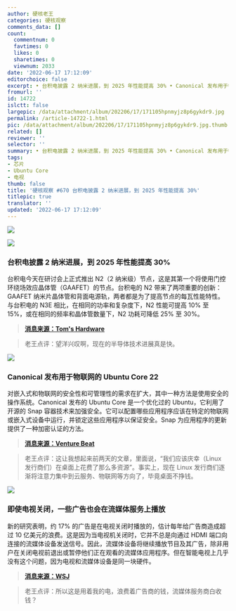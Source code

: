 ```yaml
---
author: 硬核老王
categories: 硬核观察
comments_data: []
count:
  commentnum: 0
  favtimes: 0
  likes: 0
  sharetimes: 0
  viewnum: 2033
date: '2022-06-17 17:12:09'
editorchoice: false
excerpt: • 台积电披露 2 纳米进展，到 2025 年性能提高 30% • Canonical 发布用于物联网的 Ubuntu Core 22 • 即使电视关闭，一些广告也会在流媒体服务上播放
fromurl: ''
id: 14722
islctt: false
largepic: /data/attachment/album/202206/17/171105hpnmyjz8p6gykdr9.jpg
permalink: /article-14722-1.html
pic: /data/attachment/album/202206/17/171105hpnmyjz8p6gykdr9.jpg.thumb.jpg
related: []
reviewer: ''
selector: ''
summary: • 台积电披露 2 纳米进展，到 2025 年性能提高 30% • Canonical 发布用于物联网的 Ubuntu Core 22 • 即使电视关闭，一些广告也会在流媒体服务上播放
tags:
- 芯片
- Ubuntu Core
- 电视
thumb: false
title: '硬核观察 #670 台积电披露 2 纳米进展，到 2025 年性能提高 30%'
titlepic: true
translator: ''
updated: '2022-06-17 17:12:09'
---
```


![](/data/attachment/album/202206/17/171105hpnmyjz8p6gykdr9.jpg)


![](/data/attachment/album/202206/17/171113zdhgxxxjsqnhnooq.jpg)


### 台积电披露 2 纳米进展，到 2025 年性能提高 30%


台积电今天在研讨会上正式推出 N2（2 纳米级）节点，这是其第一个将使用门控环绕场效应晶体管（GAAFET）的节点。台积电的 N2 带来了两项重要的创新：GAAFET 纳米片晶体管和背面电源轨，两者都是为了提高节点的每瓦性能特性。与台积电的 N3E 相比，在相同的功率和复杂度下，N2 性能可提高 10% 至 15%，或在相同的频率和晶体管数量下，N2 功耗可降低 25% 至 30%。



> 
> **[消息来源：Tom's Hardware](https://www.tomshardware.com/news/tsmc-reveals-2nm-fabrication-process)**
> 
> 
> 



> 
> 老王点评：望洋兴叹啊，现在的半导体技术进展真是快。
> 
> 
> 


![](/data/attachment/album/202206/17/171127dj786o22cgsg7csy.jpg)


### Canonical 发布用于物联网的 Ubuntu Core 22


对嵌入式和物联网的安全性和可管理性的需求在扩大，其中一种方法是使用安全的操作系统。Canonical 发布的 Ubuntu Core 是一个优化过的 Ubuntu，它利用了开源的 Snap 容器技术来加强安全。它可以配置哪些应用程序应该在特定的物联网或嵌入式设备中运行，并锁定这些应用程序以保证安全。Snap 为应用程序的更新提供了一种加密认证的方法。



> 
> **[消息来源：Venture Beat](https://venturebeat.com/2022/06/15/ubuntu-core-22-brings-real-time-linux-options-to-iot/)**
> 
> 
> 



> 
> 老王点评：这让我想起来前两天的文章，里面说，“我们应该庆幸（Linux 发行商们）在桌面上花费了那么多资源”。事实上，现在 Linux 发行商们逐渐将注意力集中到云服务、物联网等方向了，毕竟桌面不挣钱。
> 
> 
> 


![](/data/attachment/album/202206/17/171135n4rc85h3ywuvv38l.jpg)


### 即使电视关闭，一些广告也会在流媒体服务上播放


新的研究表明，约 17% 的广告是在电视关闭时播放的，估计每年给广告商造成超过 10 亿美元的浪费。这是因为当电视机关闭时，它并不总是向通过 HDMI 端口向连接的流媒体设备发送信号。因此，流媒体设备将继续播放节目及其广告，除非用户在关闭电视前退出或暂停他们正在观看的流媒体应用程序。但在智能电视上几乎没有这个问题，因为电视和流媒体设备是同一块硬件。



> 
> **[消息来源：WSJ](https://www.wsj.com/articles/some-ads-play-on-streaming-services-even-when-the-tv-is-off-study-finds-11655042401?mod=article_inline)**
> 
> 
> 



> 
> 老王点评：所以这是用着我的电，浪费着广告商的钱，流媒体服务商白收钱？
> 
> 
>